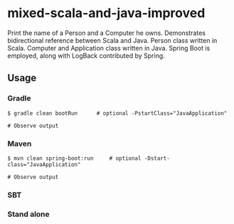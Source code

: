 # mixed-scala-and-java-improved

Print the name of a Person and a Computer he owns.  Demonstrates bidirectional reference between Scala and Java. Person class written in Scala.  Computer and Application class written in Java.  Spring Boot is employed, along with LogBack contributed by Spring.

## Usage

### Gradle
```
$ gradle clean bootRun      # optional -PstartClass="JavaApplication"

# Observe output
```

### Maven
```
$ mvn clean spring-boot:run     # optional -Dstart-class="JavaApplication"

# Observe output
```

### SBT

### Stand alone
